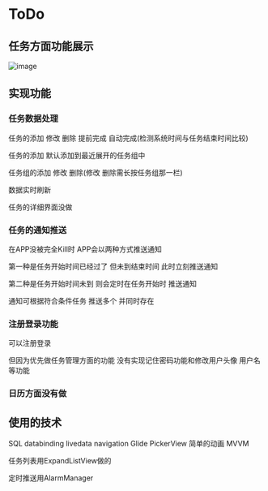 # ToDo

## 任务方面功能展示
![image](https://github.com/zz010625/ToDo/blob/master/gif/Screenrecorder-2021-05-06-21-24-12-656.gif)

## 实现功能

### 任务数据处理

任务的添加 修改 删除 提前完成 自动完成(检测系统时间与任务结束时间比较)

任务的添加 默认添加到最近展开的任务组中

任务组的添加 修改 删除(修改 删除需长按任务组那一栏)

数据实时刷新

任务的详细界面没做

### 任务的通知推送

在APP没被完全Kill时 APP会以两种方式推送通知

第一种是任务开始时间已经过了 但未到结束时间 此时立刻推送通知

第二种是任务开始时间未到 则会定时在任务开始时 推送通知

通知可根据符合条件任务 推送多个 并同时存在

### 注册登录功能

可以注册登录

但因为优先做任务管理方面的功能 没有实现记住密码功能和修改用户头像 用户名等功能

### 日历方面没有做

## 使用的技术

SQL databinding livedata navigation Glide PickerView 简单的动画 MVVM

任务列表用ExpandListView做的

定时推送用AlarmManager

  

